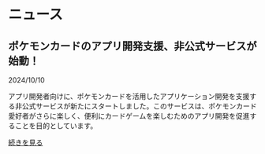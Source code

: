 # ニュース

## ポケモンカードのアプリ開発支援、非公式サービスが始動！

2024/10/10

アプリ開発者向けに、ポケモンカードを活用したアプリケーション開発を支援する非公式サービスが新たにスタートしました。このサービスは、ポケモンカード愛好者がさらに楽しく、便利にカードゲームを楽しむためのアプリ開発を促進することを目的としています。

[続きを見る](2024-10-10)